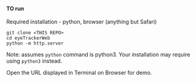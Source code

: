 #### TO run

Required installation - python, browser (anything but Safari)

```
git clone <THIS REPO>
cd eyeTrackerWeb
python -m http.server
```
Note: assumes `python` command is python3. Your installation may require using `python3` instead.


Open the URL displayed in Terminal on Browser for demo.